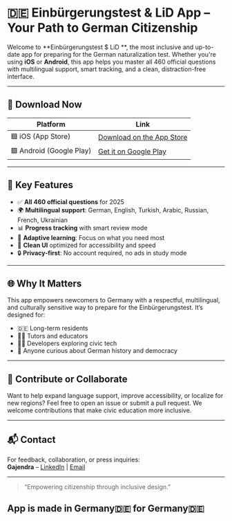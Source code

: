 # 🇩🇪 Einbürgerungstest & LiD App – Your Path to German Citizenship

Welcome to **Einbürgerungstest $ LiD **, the most inclusive and up-to-date app for preparing for the German naturalization test. Whether you're using **iOS** or **Android**, this app helps you master all 460 official questions with multilingual support, smart tracking, and a clean, distraction-free interface.

---

## 📱 Download Now

| Platform | Link |
|----------|------|
| 🟦 iOS (App Store) | [Download on the App Store](https://apps.apple.com/us/app/einb%C3%BCrgerungstest-2025-app/id6753904780) |
| 🟩 Android (Google Play) | [Get it on Google Play](https://play.google.com/store/apps/details?id=com.einburgerapp.premium&hl=en) |

---

## 🎯 Key Features

- ✅ **All 460 official questions** for 2025
- 🌍 **Multilingual support**: German, English, Turkish, Arabic, Russian, French, Ukrainian
- 📊 **Progress tracking** with smart review mode
- 🧠 **Adaptive learning**: Focus on what you need most
- 🎨 **Clean UI** optimized for accessibility and speed
- 🔒 **Privacy-first**: No account required, no ads in study mode

---

## 🌐 Why It Matters

This app empowers newcomers to Germany with a respectful, multilingual, and culturally sensitive way to prepare for the Einbürgerungstest. It’s designed for:

- 🇩🇪 Long-term residents
- 🧑‍🏫 Tutors and educators
- 🧑‍💻 Developers exploring civic tech
- 🧭 Anyone curious about German history and democracy

---

## 🤝 Contribute or Collaborate

Want to help expand language support, improve accessibility, or localize for new regions? Feel free to open an issue or submit a pull request. We welcome contributions that make civic education more inclusive.

---

## 📬 Contact

For feedback, collaboration, or press inquiries:  
**Gajendra** – [LinkedIn](https://www.linkedin.com/in/YOUR_PROFILE) | [Email](mailto:YOUR_EMAIL)

---

> “Empowering citizenship through inclusive design.”

## App is made in Germany🇩🇪 for Germany🇩🇪
